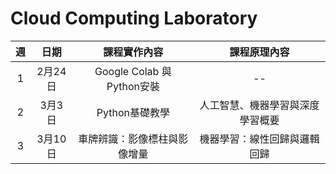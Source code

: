 # Cloud Computing Laboratory
 
| 週 | 日期 | 課程實作內容 | 課程原理內容 |
| :----: | :----: | :----: | :----: | 
| 1 | 2月24日 | Google Colab 與 Python安裝 | -- |
| 2 | 3月3日 | Python基礎教學 | 人工智慧、機器學習與深度學習概要 |
| 3 | 3月10日 | 車牌辨識：影像標柱與影像增量 | 機器學習：線性回歸與邏輯回歸 |

